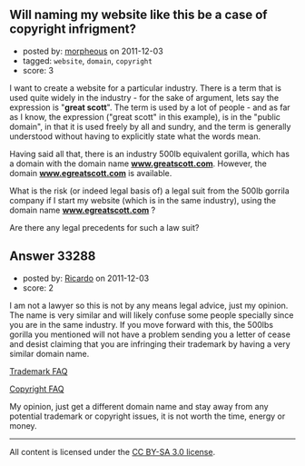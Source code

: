## Will naming my website like this be a case of copyright infrigment?

- posted by: [morpheous](https://stackexchange.com/users/-1/14583-morpheous) on 2011-12-03
- tagged: `website`, `domain`, `copyright`
- score: 3

I want to create a website for a particular industry. There is a term that is used quite widely in the industry - for the sake of argument, lets say the expression is "**great scott**". The term is used by a lot of people - and as far as I know, the expression ("great scott" in this example), is in the "public domain", in that it is used freely by all and sundry, and the term is generally understood without having to explicitly state what the words mean.

Having said all that, there is an industry 500lb equivalent gorilla, which has a domain with the domain name **www.greatscott.com**. However, the domain **www.egreatscott.com** is available.

What is the risk (or indeed legal basis of) a legal suit from the 500lb gorrila company if I start my website (which is in the same industry), using the domain name **www.egreatscott.com** ?

Are there any legal precedents for such a law suit?


## Answer 33288

- posted by: [Ricardo](https://stackexchange.com/users/-1/42-ricardo) on 2011-12-03
- score: 2

<p>I am not a lawyer so this is not by any means legal advice, just my opinion. The name is very similar and will likely confuse some people specially since you are in the same industry. If you move forward with this, the 500lbs gorilla you mentioned will not have a problem sending you a letter of cease and desist claiming that you are infringing their trademark by having a very similar domain name.</p>

<p><a href="http://www.uspto.gov/faq/trademarks.jsp#_Toc275426672" rel="nofollow">Trademark FAQ</a></p>

<p><a href="http://copyright.gov/help/faq/" rel="nofollow">Copyright FAQ</a></p>

<p>My opinion, just get a different domain name and stay away from any potential trademark or copyright issues, it is not worth the time, energy or money.</p>




---

All content is licensed under the [CC BY-SA 3.0 license](https://creativecommons.org/licenses/by-sa/3.0/).
